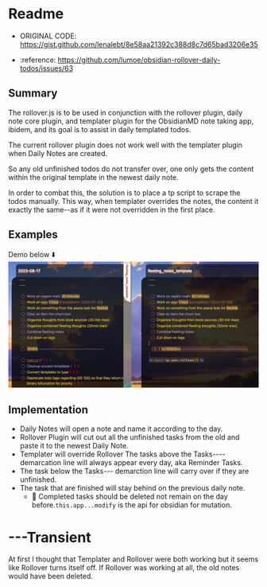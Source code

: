 # Readme

- ORIGINAL CODE: https://gist.github.com/lenalebt/8e58aa21392c388d8c7d65bad3206e35

- :reference: https://github.com/lumoe/obsidian-rollover-daily-todos/issues/63

## Summary

The rollover.js is to be used in conjunction with the rollover plugin, daily note core plugin, and templater plugin for the ObsidianMD note taking app, ibidem, and its goal is to assist in daily templated todos.

The current rollover plugin does not work well with the templater plugin when Daily Notes are created.

So any old unfinished todos do not transfer over, one only gets the content within the original template in the newest daily note.

In order to combat this, the solution is to place a tp script to scrape the todos manually. This way, when templater overrides the notes, the content it exactly the same--as if it were not overridden in the first place.

## Examples

Demo below ⬇️
![demo](./demo-of-rollover.png)

## Implementation

- Daily Notes will open a note and name it according to the day.
- Rollover Plugin will cut out all the unfinished tasks from the old and paste it to the newest Daily Note.
- Templater will override Rollover
  The tasks above the Tasks---- demarcation line will always appear every day, aka Reminder Tasks.
- The task below the Tasks--- demarction line will carry over if they are unfinished.
- The task that are finished will stay behind on the previous daily note.
  - 🤔 Completed tasks should be deleted not remain on the day before.`this.app...modify` is the api for obsidian for mutation.

# ---Transient

At first I thought that Templater and Rollover were both working but it seems like Rollover turns itself off. If Rollover was working at all, the old notes would have been deleted.

